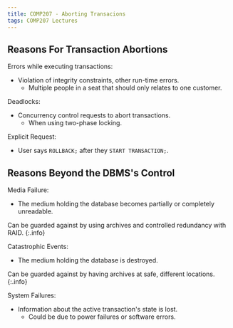 ```yaml
---
title: COMP207 - Aborting Transacions
tags: COMP207 Lectures
---
```

## Reasons For Transaction Abortions
Errors while executing transactions:

* Violation of integrity constraints, other run-time errors.
	* Multiple people in a seat that should only relates to one customer.

Deadlocks:

* Concurrency control requests to abort transactions.
	* When using two-phase locking.
	
Explicit Request:

* User says `ROLLBACK;` after they `START TRANSACTION;`.

## Reasons Beyond the DBMS's Control
Media Failure:

* The medium holding the database becomes partially or completely unreadable.

Can be guarded against by using archives and controlled redundancy with RAID.
{:.info}

Catastrophic Events:

* The medium holding the database is destroyed.

Can be guarded against by having archives at safe, different locations.
{:.info}

System Failures:

* Information about the active transaction's state is lost.
	* Could be due to power failures or software errors.